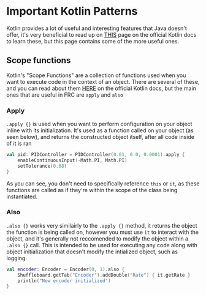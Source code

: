 # Important Kotlin Patterns

Kotlin provides a lot of useful and interesting features that Java doesn't offer, it's very beneficial to read up on [THIS](https://kotlinlang.org/docs/idioms.html) page on the official Kotlin docs to learn these, but this page contains some of the more useful ones.

## Scope functions

Kotlin's "Scope Functions" are a collection of functions used when you want to execute code in the context of an object. There are several of these, and you can read about them [HERE](https://kotlinlang.org/docs/scope-functions.html) on the official Kotlin docs, but the main ones that are useful in FRC are `apply` and `also`

### Apply

`.apply {}` is used when you want to perform configuration on your object inline with its initialization. It's used as a function called on your object (as seen below), and returns the constructed object itself, after all code inside of it is ran

```kotlin
val pid: PIDController = PIDController(0.01, 0.0, 0.0001).apply {
    enableContinuousInput(-Math.PI, Math.PI)
    setTolerance(0.08)
}
```

As you can see, you don't need to specifically reference `this` or `it`, as these functions are called as if they're within the scope of the class being instantiated.

### Also

`.also {}` works very similairly to the `.apply {}` method, it returns the object the function is being called on, however you must use `it` to interact with the object, and it's generally not reccomended to modify the object within a `.also {}` call. This is intended to be used for executing any code along with object initialization that doesn't modify the intialized object, such as logging.

```kotlin
val encoder: Encoder = Encoder(0, 1).also {
    Shuffleboard.getTab("Encoder").addDouble("Rate") { it.getRate }
    println("New encoder initialized")
}